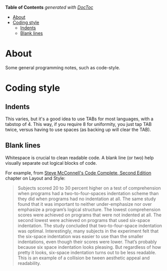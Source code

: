 <!-- START doctoc generated TOC please keep comment here to allow auto update -->
<!-- DON'T EDIT THIS SECTION, INSTEAD RE-RUN doctoc TO UPDATE -->
**Table of Contents**  *generated with [DocToc](https://github.com/thlorenz/doctoc)*

- [About](#about)
- [Coding style](#coding-style)
  - [Indents](#indents)
  - [Blank lines](#blank-lines)

<!-- END doctoc generated TOC please keep comment here to allow auto update -->

# About

Some general programming notes, such as code-style.

# Coding style

## Indents

This varies, but it's a good idea to use TABs for most languages, with a tabstop of 4. This way, if you require 8 for uniformity, you just tap TAB twice, versus having to use spaces (as backing up will clear the TAB).

## Blank lines

Whitespace is crucial to clean readable code. A blank line (or two) help visually separate out logical blocks of code.

For example, from [Steve McConnell's Code Complete, Second Edition](http://rads.stackoverflow.com/amzn/click/0735619670) chapter on Layout and Style:

>Subjects scored 20 to 30 percent higher on a test of comprehension when programs had a two-to-four-spaces indentation scheme than they did when programs had no indentation at all. The same study found that it was important to neither under-emphasize nor over emphasize a program’s logical structure. The lowest comprehension scores were achieved on programs that were not indented at all. The second lowest were achieved on programs that used six-space indentation. The study concluded that two-to-four-space indentation was optimal. Interestingly, many subjects in the experiment felt that the six-space indentation was easier to use than the smaller indentations, even though their scores were lower. That’s probably because six space indentation looks pleasing. But regardless of how pretty it looks, six-space indentation turns out to be less readable. This is an example of a collision be tween aesthetic appeal and readability.
